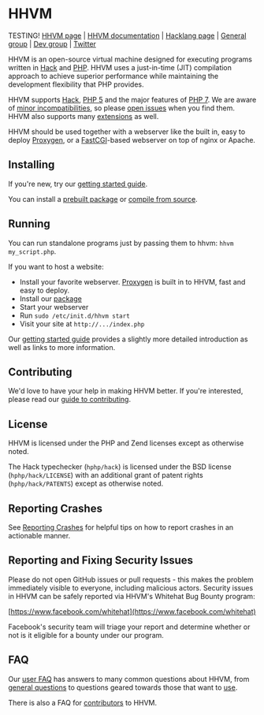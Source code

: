 # HHVM
TESTING!
[HHVM page](http://hhvm.com) |
[HHVM documentation](http://docs.hhvm.com/hhvm/) |
[Hacklang page](http://hacklang.org) |
[General group](https://www.facebook.com/groups/hhvm.general/) |
[Dev group](https://www.facebook.com/groups/hhvm.dev/) |
[Twitter](http://twitter.com/HipHopVM)

HHVM is an open-source virtual machine designed for executing programs written in [Hack](http://hacklang.org) and [PHP](http://php.net). HHVM uses a just-in-time (JIT) compilation approach to achieve superior performance while maintaining the development flexibility that PHP provides.

HHVM supports [Hack](http://hacklang.org), [PHP 5](http://php.net) and the major features of [PHP 7](http://hhvm.com/blog/10859/php-7-support). We are aware of [minor incompatibilities](https://github.com/facebook/hhvm/issues?q=is%3Aopen+is%3Aissue+label%3A%22php5+incompatibility%22), so please [open issues](https://github.com/facebook/hhvm/issues/new) when you find them. HHVM also supports many [extensions](http://docs.hhvm.com/hhvm/extensions/introduction) as well.

HHVM should be used together with a webserver like the built in, easy to deploy [Proxygen](http://docs.hhvm.com/hhvm/basic-usage/proxygen), or a [FastCGI](http://docs.hhvm.com/hhvm/advanced-usage/fastCGI)-based webserver on top of nginx or Apache.

## Installing

If you're new, try our [getting started guide](http://docs.hhvm.com/hhvm/getting-started/getting-started).

You can install a [prebuilt package](http://docs.hhvm.com/hhvm/installation/introduction#prebuilt-packages) or [compile from source](http://docs.hhvm.com/hhvm/installation/building-from-source).

## Running

You can run standalone programs just by passing them to hhvm: `hhvm my_script.php`.

If you want to host a website:
* Install your favorite webserver. [Proxygen](http://docs.hhvm.com/hhvm/basic-usage/proxygen) is built in to HHVM, fast and easy to deploy.
* Install our [package](http://docs.hhvm.com/hhvm/installation/introduction#prebuilt-packages)
* Start your webserver
* Run `sudo /etc/init.d/hhvm start`
* Visit your site at `http://.../index.php`

Our [getting started guide](http://docs.hhvm.com/hhvm/getting-started/getting-started) provides a slightly more detailed introduction as well as links to more information.

## Contributing

We'd love to have your help in making HHVM better. If you're interested, please read our [guide to contributing](CONTRIBUTING.md).

## License

HHVM is licensed under the PHP and Zend licenses except as otherwise noted.

The Hack typechecker (`hphp/hack`) is licensed under the BSD license (`hphp/hack/LICENSE`) with an additional grant of patent rights (`hphp/hack/PATENTS`) except as otherwise noted.

## Reporting Crashes

See [Reporting Crashes](https://github.com/facebook/hhvm/wiki/Reporting-Crashes) for helpful tips on how to report crashes in an actionable manner.

## Reporting and Fixing Security Issues

Please do not open GitHub issues or pull requests - this makes the problem
immediately visible to everyone, including malicious actors. Security issues in
HHVM can be safely reported via HHVM's Whitehat Bug Bounty program:

[https://www.facebook.com/whitehat](https://www.facebook.com/whitehat)

Facebook's security team will triage your report and determine whether or not
is it eligible for a bounty under our program.

## FAQ

Our [user FAQ](http://docs.hhvm.com/hhvm/FAQ/faq) has answers to many common questions about HHVM, from [general questions](http://docs.hhvm.com/hhvm/FAQ/faq#general) to questions geared towards those that want to [use](http://docs.hhvm.com/hhvm/FAQ/faq#users).

There is also a FAQ for [contributors](https://github.com/facebook/hhvm/wiki/FAQ#contributors) to HHVM.

